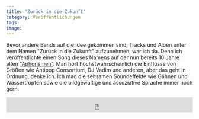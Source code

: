 ```yaml
---
title: "Zurück in die Zukunft"
category: Veröffentlichungen
tags: 
image: 
---
```


Bevor andere Bands auf die Idee gekommen sind, Tracks und Alben unter dem Namen "Zurück in die Zukunft" aufzunehmen, war ich da. Denn ich veröffentlichte einen Song dieses Namens auf der nun bereits 10 Jahre alten ["Aphorismen"](http://audiacrecords.bandcamp.com/album/aphorismen). Man hört höchstwahrscheinlich die Einflüsse von Größen wie Antipop Consortium, DJ Vadim und anderen, aber das geht in Ordnung, denke ich. Ich mag die seltsamen Soundeffekte wie Gähnen und Wassertropfen sowie die bildgewaltige und assoziative Sprache immer noch gern.  
<iframe style="border: 0; width: 100%; height: 42px;" src="http://bandcamp.com/EmbeddedPlayer/album=1609534316/size=small/bgcol=ffffff/linkcol=0687f5/track=2544889555/transparent=true/" seamless></iframe>
